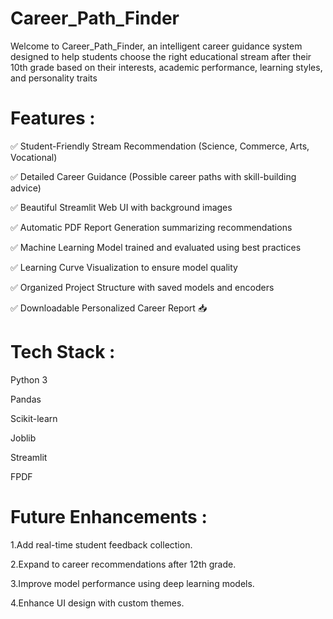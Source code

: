 # Career_Path_Finder
Welcome to Career_Path_Finder, an intelligent career guidance system designed to help students choose the right educational stream after their 10th grade based on their interests, academic performance, learning styles, and personality traits
 
 # Features :  
 
✅ Student-Friendly Stream Recommendation (Science, Commerce, Arts, Vocational)

✅ Detailed Career Guidance (Possible career paths with skill-building advice)

✅ Beautiful Streamlit Web UI with background images

✅ Automatic PDF Report Generation summarizing recommendations

✅ Machine Learning Model trained and evaluated using best practices

✅ Learning Curve Visualization to ensure model quality

✅ Organized Project Structure with saved models and encoders

✅ Downloadable Personalized Career Report 📥


# Tech Stack :  

Python 3  

Pandas   

Scikit-learn  

Joblib  

Streamlit  

FPDF

#  Future Enhancements :  

1.Add real-time student feedback collection.  

2.Expand to career recommendations after 12th grade.  

3.Improve model performance using deep learning models.  

4.Enhance UI design with custom themes.
